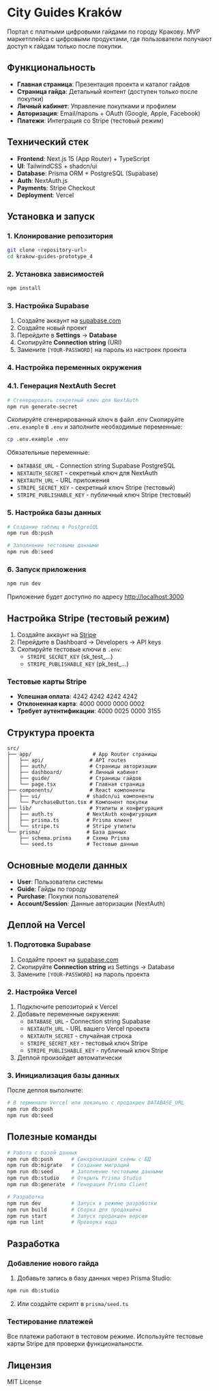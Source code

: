 # City Guides Kraków

Портал с платными цифровыми гайдами по городу Кракову. MVP маркетплейса с цифровыми продуктами, где пользователи получают доступ к гайдам только после покупки.

## Функциональность

- **Главная страница**: Презентация проекта и каталог гайдов
- **Страница гайда**: Детальный контент (доступен только после покупки)
- **Личный кабинет**: Управление покупками и профилем
- **Авторизация**: Email/пароль + OAuth (Google, Apple, Facebook)
- **Платежи**: Интеграция со Stripe (тестовый режим)

## Технический стек

- **Frontend**: Next.js 15 (App Router) + TypeScript
- **UI**: TailwindCSS + shadcn/ui
- **Database**: Prisma ORM + PostgreSQL (Supabase)
- **Auth**: NextAuth.js
- **Payments**: Stripe Checkout
- **Deployment**: Vercel

## Установка и запуск

### 1. Клонирование репозитория

```bash
git clone <repository-url>
cd krakow-guides-prototype_4
```

### 2. Установка зависимостей

```bash
npm install
```

### 3. Настройка Supabase

1. Создайте аккаунт на [supabase.com](https://supabase.com)
2. Создайте новый проект
3. Перейдите в **Settings** → **Database**
4. Скопируйте **Connection string** (URI)
5. Замените `[YOUR-PASSWORD]` на пароль из настроек проекта

### 4. Настройка переменных окружения

### 4.1. Генерация NextAuth Secret

```bash
# Сгенерировать секретный ключ для NextAuth
npm run generate-secret
```

Скопируйте сгенерированный ключ в файл .env
Скопируйте `.env.example` в `.env` и заполните необходимые переменные:

```bash
cp .env.example .env
```

Обязательные переменные:
- `DATABASE_URL` - Connection string Supabase PostgreSQL
- `NEXTAUTH_SECRET` - секретный ключ для NextAuth
- `NEXTAUTH_URL` - URL приложения
- `STRIPE_SECRET_KEY` - секретный ключ Stripe (тестовый)
- `STRIPE_PUBLISHABLE_KEY` - публичный ключ Stripe (тестовый)

### 5. Настройка базы данных

```bash
# Создание таблиц в PostgreSQL
npm run db:push

# Заполнение тестовыми данными
npm run db:seed
```

### 6. Запуск приложения

```bash
npm run dev
```

Приложение будет доступно по адресу [http://localhost:3000](http://localhost:3000)

## Настройка Stripe (тестовый режим)

1. Создайте аккаунт на [Stripe](https://stripe.com)
2. Перейдите в Dashboard → Developers → API keys
3. Скопируйте тестовые ключи в `.env`:
   - `STRIPE_SECRET_KEY` (sk_test_...)
   - `STRIPE_PUBLISHABLE_KEY` (pk_test_...)

### Тестовые карты Stripe

- **Успешная оплата**: 4242 4242 4242 4242
- **Отклоненная карта**: 4000 0000 0000 0002
- **Требует аутентификации**: 4000 0025 0000 3155

## Структура проекта

```
src/
├── app/                    # App Router страницы
│   ├── api/               # API routes
│   ├── auth/              # Страницы авторизации
│   ├── dashboard/         # Личный кабинет
│   ├── guide/             # Страницы гайдов
│   └── page.tsx           # Главная страница
├── components/            # React компоненты
│   ├── ui/               # shadcn/ui компоненты
│   └── PurchaseButton.tsx # Компонент покупки
├── lib/                   # Утилиты и конфигурация
│   ├── auth.ts           # NextAuth конфигурация
│   ├── prisma.ts         # Prisma клиент
│   └── stripe.ts         # Stripe утилиты
└── prisma/               # База данных
    ├── schema.prisma     # Схема Prisma
    └── seed.ts           # Тестовые данные
```

## Основные модели данных

- **User**: Пользователи системы
- **Guide**: Гайды по городу
- **Purchase**: Покупки пользователей
- **Account/Session**: Данные авторизации (NextAuth)

## Деплой на Vercel

### 1. Подготовка Supabase

1. Создайте проект на [supabase.com](https://supabase.com)
2. Скопируйте **Connection string** из Settings → Database
3. Замените `[YOUR-PASSWORD]` на пароль проекта

### 2. Настройка Vercel

1. Подключите репозиторий к Vercel
2. Добавьте переменные окружения:
   - `DATABASE_URL` - Connection string Supabase
   - `NEXTAUTH_URL` - URL вашего Vercel проекта
   - `NEXTAUTH_SECRET` - случайная строка
   - `STRIPE_SECRET_KEY` - тестовый ключ Stripe
   - `STRIPE_PUBLISHABLE_KEY` - публичный ключ Stripe
3. Деплой произойдет автоматически

### 3. Инициализация базы данных

После деплоя выполните:

```bash
# В терминале Vercel или локально с продакшен DATABASE_URL
npm run db:push
npm run db:seed
```

## Полезные команды

```bash
# Работа с базой данных
npm run db:push      # Синхронизация схемы с БД
npm run db:migrate   # Создание миграций
npm run db:seed      # Заполнение тестовыми данными
npm run db:studio    # Открыть Prisma Studio
npm run db:generate  # Генерация Prisma Client

# Разработка
npm run dev          # Запуск в режиме разработки
npm run build        # Сборка для продакшена
npm run start        # Запуск продакшен версии
npm run lint         # Проверка кода
```

## Разработка

### Добавление нового гайда

1. Добавьте запись в базу данных через Prisma Studio:
```bash
npm run db:studio
```

2. Или создайте скрипт в `prisma/seed.ts`

### Тестирование платежей

Все платежи работают в тестовом режиме. Используйте тестовые карты Stripe для проверки функциональности.

## Лицензия

MIT License